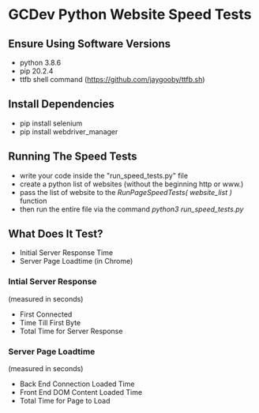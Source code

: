 # GCDev Python Website Speed Tests

## Ensure Using Software Versions
* python 3.8.6
* pip 20.2.4
* ttfb shell command (https://github.com/jaygooby/ttfb.sh)

## Install Dependencies
* pip install selenium
* pip install webdriver_manager

## Running The Speed Tests
* write your code inside the "run_speed_tests.py" file
* create a python list of websites (without the beginning http or www.)
* pass the list of website to the *RunPageSpeedTests( website_list )* function
* then run the entire file via the command *python3 run_speed_tests.py*

## What Does It Test?
* Initial Server Response Time
* Server Page Loadtime (in Chrome)

### Intial Server Response
(measured in seconds)
* First Connected
* Time Till First Byte
* Total Time for Server Response

### Server Page Loadtime
(measured in seconds)
* Back End Connection Loaded Time
* Front End DOM Content Loaded Time
* Total Time for Page to Load